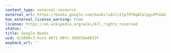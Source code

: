 ```yaml
---
content_type: external-resource
external_url: https://books.google.com/books?id=lsItpf9T9qAC&lpg=PP1&dq=Ruth%20Ozeki%2C%20A%20Tale%20for%20the%20Time%20Being&pg=PP1#v=onepage&q=Ruth%20Ozeki,%20A%20Tale%20for%20the%20Time%20Being&f=false
has_external_license_warning: true
license: https://en.wikipedia.org/wiki/All_rights_reserved
status: ''
title: Google Books
uid: dc5096c3-6ca1-4b71-98fc-3d9d3da8833f
wayback_url: ''
---
```

